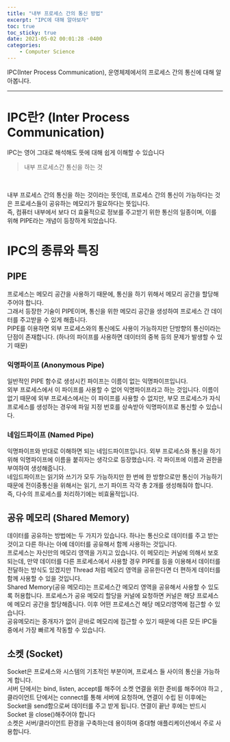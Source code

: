 ```yaml
---
title: "내부 프로세스 간의 통신 방법"
excerpt: "IPC에 대해 알아보자"
toc: true
toc_sticky: true
date: 2021-05-02 00:01:28 -0400
categories: 
    - Computer Science
---
```


IPC(Inter Process Communication), 운영체제에서의 프로세스 간의 통신에 대해 알아봅니다.
<hr/>

# IPC란? (Inter Process Communication)
IPC는 영어 그대로 해석해도 뜻에 대해 쉽게 이해할 수 있습니다 
> 내부 프로세스간 통신을 하는 것
<br>

내부 프로세스 간의 통신을 하는 것이라는 뜻인데, 프로세스 간의 통신이 가능하다는 것은 프로세스들이 공유하는 메모리가 필요하다는 뜻입니다.
<br>
즉, 컴퓨터 내부에서 보다 더 효율적으로 정보를 주고받기 위한 통신의 일종이며, 이를 위해 PIPE라는 개념이 등장하게 되었습니다.

# IPC의 종류와 특징

## PIPE 
프로세스는 메모리 공간을 사용하기 때문에, 통신을 하기 위해서 메모리 공간을 할당해주어야 합니다.
<br>
그래서 등장한 기술이 PIPE이며, 통신을 위한 메모리 공간을 생성하여 프로세스 간 데이터를 주고받을 수 있게 해줍니다.
<br>
PIPE를 이용하면 외부 프로세스와의 통신에도 사용이 가능하지만 단방향의 통신이라는 단점이 존재합니다. (하나의 파이프를 사용하면 데이터의 중복 등의 문제가 발생할 수 있기 때문) 

### 익명파이프 (Anonymous Pipe)
일반적인 PIPE 함수로 생성시킨 파이프는 이름이 없는 익명파이프입니다.
<br>
외부 프로세스에서 이 파이프를 사용할 수 없어 익명파이프라고 하는 것입니다. 이름이 없기 때문에 외부 프로세스에서는 이 파이프를 사용할 수 없지만, 부모 프로세스가 자식 프로세스를 생성하는 경우에 파일 지정 번호를 상속받아 익명파이프로 통신할 수 있습니다.

### 네임드파이프 (Named Pipe)
익명파이프와 반대로 이해하면 되는 네임드파이프입니다. 외부 프로세스와 통신을 하기 위해 익명파이프에 이름을 붙히자는 생각으로 등장했습니다. 각 파이프에 이름과 권한을 부여하여 생성해줍니다.
<br>
네임드파이프는 읽기와 쓰기가 모두 가능하지만 한 번에 한 방향으로만 통신이 가능하기 때문에 전이중통신을 위해서는 읽기, 쓰기 파이프 각각 총 2개를 생성해줘야 합니다.
<br>
즉, 다수의 프로세스를 처리하기에는 비효율적입니다.

## 공유 메모리 (Shared Memory)
데이터를 공유하는 방법에는 두 가지가 있습니다. 하나는 통신으로 데이터를 주고 받는 것이고 다른 하나는 아예 데이터를 공유해서 함께 사용하는 것입니다. 
<br>
프로세스는 자신만의 메모리 영역을 가지고 있습니다. 이 메모리는 커널에 의해서 보호되는데, 만약 데이터를 다른 프로세스에서 사용할 경우 PIPE를 등을 이용해서 데이터를 전달하는 방식도 있겠지만 Thread 처럼 메모리 영역을 공유한다면 더 편하게 데이터를 함께 사용할 수 있을 것입니다.
<br>
Shared Memory(공유 메모리)는 프로세스간 메모리 영역을 공유해서 사용할 수 있도록 허용합니다. 프로세스가 공유 메모리 할당을 커널에 요청하면 커널은 해당 프로세스에 메모리 공간을 할당해줍니다. 이후 어떤 프로세스건 해당 메모리영역에 접근할 수 있습니다.
<br>
공유메모리는 중개자가 없이 곧바로 메모리에 접근할 수 있기 때문에 다른 모든 IPC들 중에서 가장 빠르게 작동할 수 있습니다.

## 소켓 (Socket)
Socket은 프로세스와 시스템의 기초적인 부분이며, 프로세스 들 사이의 통신을 가능하게 합니다.
<br>
서버 단에서는 bind, listen, accept를 해주어 소켓 연결을 위한 준비를 해주어야 하고 , 클라이언트 단에서는 connect를 통해 서버에 요청하며, 연결이 수립 된 이후에는 Socket을 send함으로써 데이터를 주고 받게 됩니다. 연결이 끝난 후에는 반드시 Socket 을 close()해주어야 합니다
<br>
소켓은 서버/클라이언트 환경을 구축하는데 용이하며 중대형 애플리케이션에서 주로 사용합니다.
